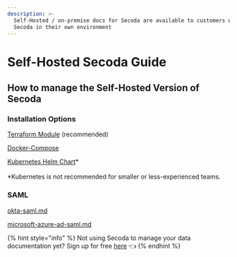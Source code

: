 ```yaml
---
description: >-
  Self-Hosted / on-premise docs for Secoda are available to customers who host
  Secoda in their own environment
---
```


# Self-Hosted Secoda Guide

## **How to manage the Self-Hosted Version of Secoda** <a href="#h_3a4bfd6458" id="h_3a4bfd6458"></a>

### **Installation Options**

[Terraform Module](https://github.com/secoda/terraform-aws-secoda) (recommended)

[Docker-Compose](https://github.com/secoda/docker-compose)

[Kubernetes Helm Chart](https://github.com/secoda/helm)\*\
\
\*Kubernetes is not recommended for smaller or less-experienced teams.

### **SAML**

[okta-saml.md](saml/okta-saml.md "mention")

[microsoft-azure-ad-saml.md](saml/microsoft-azure-ad-saml.md "mention")



{% hint style="info" %}
Not using Secoda to manage your data documentation yet? Sign up for free [here](http://app.secoda.co/) 👈
{% endhint %}
